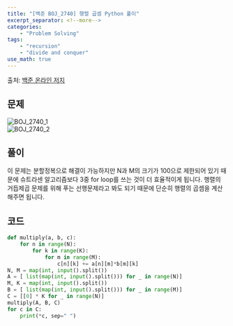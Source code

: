 ```yaml
---
title: "[백준 BOJ_2740] 행렬 곱셈 Python 풀이"
excerpt_separator: <!--more-->
categories: 
    - "Problem Solving"
tags: 
    - "recursion"
    - "divide and conquer"
use_math: true
---
```

출처: [백준 온라인 저지](https://www.acmicpc.net/problem/2740)

## 문제  

![BOJ_2740_1](https://user-images.githubusercontent.com/59808674/116576829-e2a3ed00-a94a-11eb-8f77-36903ca73eec.PNG)  
![BOJ_2740_2](https://user-images.githubusercontent.com/59808674/116576838-e46db080-a94a-11eb-8aa5-f63a59a59681.PNG)  

## 풀이  

이 문제는 분할정복으로 해결이 가능하지만 N과 M의 크기가 100으로 제한되어 있기 때문에 슈트라센 알고리즘보다 3중 for loop를 쓰는 것이 더 효율적이게 됩니다. 행렬의 거듭제곱 문제를 위해 푸는 선행문제라고 봐도 되기 때문에 단순히 행렬의 곱셈을 계산해주면 됩니다.  

## 코드  
```python
def multiply(a, b, c):
    for n in range(N):
        for k in range(K):
            for m in range(M):
                c[n][k] += a[n][m]*b[m][k]
N, M = map(int, input().split())
A = [ list(map(int, input().split())) for _ in range(N)]
M, K = map(int, input().split())
B = [ list(map(int, input().split())) for _ in range(M)]
C = [[0] * K for _ in range(N)]
multiply(A, B, C)
for c in C:
    print(*c, sep=" ")
```